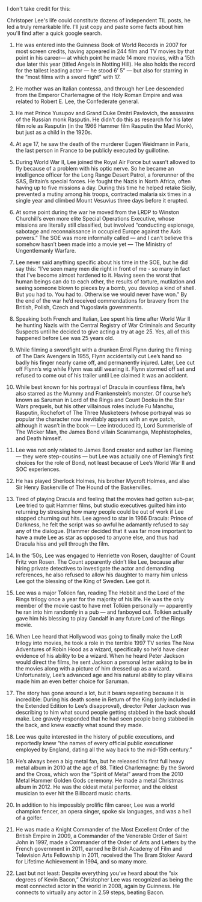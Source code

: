I don't take credit for this:

Christoper Lee's life could constitute dozens of independent TIL posts, he led a truly remarkable life. I'll just copy and paste some facts about him you'll find after a quick google search.

1) He was entered into the Guinness Book of World Records in 2007 for most screen credits, having appeared in 244 film and TV movies by that point in his career— at which point he made 14 more movies, with a 15th due later this year (titled Angels in Notting Hill). He also holds the record for the tallest leading actor — he stood 6’ 5” — but also for starring in the “most films with a sword fight” with 17.

2) He mother was an Italian contessa, and through her Lee descended from the Emperor Charlemagne of the Holy Roman Empire and was related to Robert E. Lee, the Confederate general.

3) He met Prince Yusupov and Grand Duke Dmitri Pavlovich, the assassins of the Russian monk Rasputin. He didn’t do this as research for his later film role as Rasputin (in the 1966 Hammer film Rasputin the Mad Monk), but just as a child in the 1920s.

4) At age 17, he saw the death of the murderer Eugen Weidmann in Paris, the last person in France to be publicly executed by guillotine.

5) During World War II, Lee joined the Royal Air Force but wasn’t allowed to fly because of a problem with his optic nerve. So he became an intelligence officer for the Long Range Desert Patrol, a forerunner of the SAS, Britain’s special forces. He fought the Nazis in North Africa, often having up to five missions a day. During this time he helped retake Sicily, prevented a mutiny among his troops, contracted malaria six times in a single year and climbed Mount Vesuvius three days before it erupted.

6) At some point during the war he moved from the LRDP to Winston Churchill’s even more elite Special Operations Executive, whose missions are literally still classified, but involved “conducting espionage, sabotage and reconnaissance in occupied Europe against the Axis powers.” The SOE was more informally called — and I can’t believe this somehow hasn’t been made into a movie yet — The Ministry of Ungentlemanly Warfare.

7) Lee never said anything specific about his time in the SOE, but he did say this: “I’ve seen many men die right in front of me - so many in fact that I’ve become almost hardened to it. Having seen the worst that human beings can do to each other, the results of torture, mutilation and seeing someone blown to pieces by a bomb, you develop a kind of shell. But you had to. You had to. Otherwise we would never have won.” By the end of the war he’d received commendations for bravery from the British, Polish, Czech and Yugoslavia governments.

8) Speaking both French and Italian, Lee spent his time after World War II he hunting Nazis with the Central Registry of War Criminals and Security Suspects until he decided to give acting a try at age 25. Yes, all of this happened before Lee was 25 years old.

9) While filming a swordfight with a drunken Errol Flynn during the filming of The Dark Avengers in 1955, Flynn accidentally cut Lee’s hand so badly his finger nearly came off, and permanently injured. Later, Lee cut off Flynn’s wig while Flynn was still wearing it. Flynn stormed off set and refused to come out of his trailer until Lee claimed it was an accident.

10) While best known for his portrayal of Dracula in countless films, he’s also starred as the Mummy and Frankenstein’s monster. Of course he’s known as Saruman in Lord of the Rings and Count Dooku in the Star Wars prequels, but his other villainous roles include Fu Manchu, Rasputin, Rochefort of The Three Musketeers (whose portrayal was so popular the character now inevitably appears with an eye patch, although it wasn’t in the book — Lee introduced it), Lord Summerisle of The Wicker Man, the James Bond villain Scaramanga, Mephistopheles, and Death himself.

11) Lee was not only related to James Bond creator and author Ian Fleming — they were step-cousins — but Lee was actually one of Fleming’s first choices for the role of Bond, not least because of Lee’s World War II and SOC experiences.

12) He has played Sherlock Holmes, his brother Mycroft Holmes, and also Sir Henry Baskerville of The Hound of the Baskervilles.

13) Tired of playing Dracula and feeling that the movies had gotten sub-par, Lee tried to quit Hammer films, but studio executives guilted him into returning by stressing how many people could be out of work if Lee stopped churning out hits. Lee agreed to star in 1966 Dracula: Prince of Darkness, he felt the script was so awful he adamantly refused to say any of the dialogue. (Hammer decided that it was far more important to have a mute Lee as star as opposed to anyone else, and thus had Dracula hiss and yell through the film.

14) In the ‘50s, Lee was engaged to Henriette von Rosen, daughter of Count Fritz von Rosen. The Count apparently didn’t like Lee, because after hiring private detectives to investigate the actor and demanding references, he also refused to allow his daughter to marry him unless Lee got the blessing of the King of Sweden. Lee got it.

15) Lee was a major Tolkien fan, reading The Hobbit and the Lord of the Rings trilogy once a year for the majority of his life. He was the only member of the movie cast to have met Tolkien personally — apparently he ran into him randomly in a pub — and fanboyed out. Tolkien actually gave him his blessing to play Gandalf in any future Lord of the Rings movie.

16) When Lee heard that Hollywood was going to finally make the LotR trilogy into movies, he took a role in the terrible 1997 TV series The New Adventures of Robin Hood as a wizard, specifically so he’d have clear evidence of his ability to be a wizard. When he heard Peter Jackson would direct the films, he sent Jackson a personal letter asking to be in the movies along with a picture of him dressed up as a wizard. Unfortunately, Lee’s advanced age and his natural ability to play villains made him an even better choice for Saruman.

17) The story has gone around a lot, but it bears repeating because it is incredible: During his death scene in Return of the King (only included in the Extended Edition to Lee’s disapproval), director Peter Jackson was describing to him what sound people getting stabbed in the back should make. Lee gravely responded that he had seen people being stabbed in the back, and knew exactly what sound they made.

18) Lee was quite interested in the history of public executions, and reportedly knew “the names of every official public executioner employed by England, dating all the way back to the mid-15th century.”

19) He’s always been a big metal fan, but he released his first full heavy metal album in 2010 at the age of 88. Titled Charlemagne: By the Sword and the Cross, which won the “Spirit of Metal” award from the 2010 Metal Hammer Golden Gods ceremony. He made a metal Christmas album in 2012. He was the oldest metal performer, and the oldest musician to ever hit the Billboard music charts.

20) In addition to his impossibly prolific film career, Lee was a world champion fencer, an opera singer, spoke six languages, and was a hell of a golfer.

21) He was made a Knight Commander of the Most Excellent Order of the British Empire in 2009, a Commander of the Venerable Order of Saint John in 1997, made a Commander of the Order of Arts and Letters by the French government in 2011, earned he British Academy of Film and Television Arts Fellowship in 2011, received the The Bram Stoker Award for Lifetime Achievement in 1994, and so many more.

22) Last but not least: Despite everything you’ve heard about the “six degrees of Kevin Bacon,” Christopher Lee was recognized as being the most connected actor in the world in 2008, again by Guinness. He connects to virtually any actor in 2.59 steps, beating Bacon.
